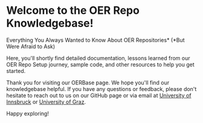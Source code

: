 # Welcome to the OER Repo Knowledgebase!

Everything You Always Wanted to Know About OER Repositories* (*But Were Afraid to Ask) 

Here, you'll shortly find detailed documentation, lessons learned from our OER Repo Setup journey, sample code, and other resources to help you get started.

Thank you for visiting our OERBase page. We hope you'll find our knowledgebase helpful. If you have any questions or feedback, please don't hesitate to reach out to us on our GitHub page or via email at [University of Innsbruck](mailto:oer@uibk.ac.at) or [University of Graz](mailto:oer@uni-graz.at).

Happy exploring!

